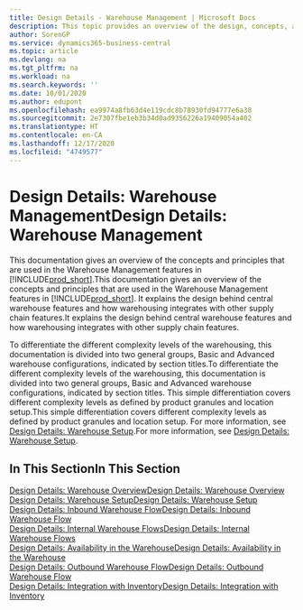 ```yaml
---
title: Design Details - Warehouse Management | Microsoft Docs
description: This topic provides an overview of the design, concepts, and principles behind the Warehouse Management features in Business Central.
author: SorenGP
ms.service: dynamics365-business-central
ms.topic: article
ms.devlang: na
ms.tgt_pltfrm: na
ms.workload: na
ms.search.keywords: ''
ms.date: 10/01/2020
ms.author: edupont
ms.openlocfilehash: ea9974a8fb63d4e119cdc8b78930fd94777e6a38
ms.sourcegitcommit: 2e7307fbe1eb3b34d0ad9356226a19409054a402
ms.translationtype: HT
ms.contentlocale: en-CA
ms.lasthandoff: 12/17/2020
ms.locfileid: "4749577"
---
```

# <a name="design-details-warehouse-management"></a><span data-ttu-id="a15e8-103">Design Details: Warehouse Management</span><span class="sxs-lookup"><span data-stu-id="a15e8-103">Design Details: Warehouse Management</span></span>
<span data-ttu-id="a15e8-104">This documentation gives an overview of the concepts and principles that are used in the Warehouse Management features in [!INCLUDE[prod_short](includes/prod_short.md)].</span><span class="sxs-lookup"><span data-stu-id="a15e8-104">This documentation gives an overview of the concepts and principles that are used in the Warehouse Management features in [!INCLUDE[prod_short](includes/prod_short.md)].</span></span> <span data-ttu-id="a15e8-105">It explains the design behind central warehouse features and how warehousing integrates with other supply chain features.</span><span class="sxs-lookup"><span data-stu-id="a15e8-105">It explains the design behind central warehouse features and how warehousing integrates with other supply chain features.</span></span>  

<span data-ttu-id="a15e8-106">To differentiate the different complexity levels of the warehousing, this documentation is divided into two general groups, Basic and Advanced warehouse configurations, indicated by section titles.</span><span class="sxs-lookup"><span data-stu-id="a15e8-106">To differentiate the different complexity levels of the warehousing, this documentation is divided into two general groups, Basic and Advanced warehouse configurations, indicated by section titles.</span></span> <span data-ttu-id="a15e8-107">This simple differentiation covers different complexity levels as defined by product granules and location setup.</span><span class="sxs-lookup"><span data-stu-id="a15e8-107">This simple differentiation covers different complexity levels as defined by product granules and location setup.</span></span> <span data-ttu-id="a15e8-108">For more information, see [Design Details: Warehouse Setup](design-details-warehouse-setup.md).</span><span class="sxs-lookup"><span data-stu-id="a15e8-108">For more information, see [Design Details: Warehouse Setup](design-details-warehouse-setup.md).</span></span>  

## <a name="in-this-section"></a><span data-ttu-id="a15e8-109">In This Section</span><span class="sxs-lookup"><span data-stu-id="a15e8-109">In This Section</span></span>  
[<span data-ttu-id="a15e8-110">Design Details: Warehouse Overview</span><span class="sxs-lookup"><span data-stu-id="a15e8-110">Design Details: Warehouse Overview</span></span>](design-details-warehouse-overview.md)  
[<span data-ttu-id="a15e8-111">Design Details: Warehouse Setup</span><span class="sxs-lookup"><span data-stu-id="a15e8-111">Design Details: Warehouse Setup</span></span>](design-details-warehouse-setup.md)  
[<span data-ttu-id="a15e8-112">Design Details: Inbound Warehouse Flow</span><span class="sxs-lookup"><span data-stu-id="a15e8-112">Design Details: Inbound Warehouse Flow</span></span>](design-details-inbound-warehouse-flow.md)  
[<span data-ttu-id="a15e8-113">Design Details: Internal Warehouse Flows</span><span class="sxs-lookup"><span data-stu-id="a15e8-113">Design Details: Internal Warehouse Flows</span></span>](design-details-internal-warehouse-flows.md)  
[<span data-ttu-id="a15e8-114">Design Details: Availability in the Warehouse</span><span class="sxs-lookup"><span data-stu-id="a15e8-114">Design Details: Availability in the Warehouse</span></span>](design-details-availability-in-the-warehouse.md)  
[<span data-ttu-id="a15e8-115">Design Details: Outbound Warehouse Flow</span><span class="sxs-lookup"><span data-stu-id="a15e8-115">Design Details: Outbound Warehouse Flow</span></span>](design-details-outbound-warehouse-flow.md)  
[<span data-ttu-id="a15e8-116">Design Details: Integration with Inventory</span><span class="sxs-lookup"><span data-stu-id="a15e8-116">Design Details: Integration with Inventory</span></span>](design-details-integration-with-inventory.md)
